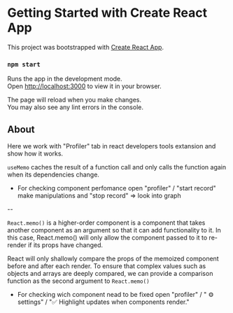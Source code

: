 # Getting Started with Create React App

This project was bootstrapped with [Create React App](https://github.com/facebook/create-react-app).

### `npm start`

Runs the app in the development mode.\
Open [http://localhost:3000](http://localhost:3000) to view it in your browser.

The page will reload when you make changes.\
You may also see any lint errors in the console.


## About 

Here we work with "Profiler" tab in react developers tools extansion and show how it works. 

`useMemo` caches the result of a function call and only calls the function again when its dependencies change.

* For checking component perfomance open "profiler" / "start record" make manipulations and "stop record" => look into graph

--

`React.memo()` is a higher-order component is a component that takes another component as an argument so that it can add functionality to it. In this case, React.memo() will only allow the component passed to it to re-render if its props have changed.

React will only shallowly compare the props of the memoized component before and after each render. To ensure that complex values such as objects and arrays are deeply compared, we can provide a comparison function as the second argument to `React.memo()`

* For checking wich component nead to be fixed open "profiler" / " ⚙ settings" / "✅ Highlight updates when components render." 


